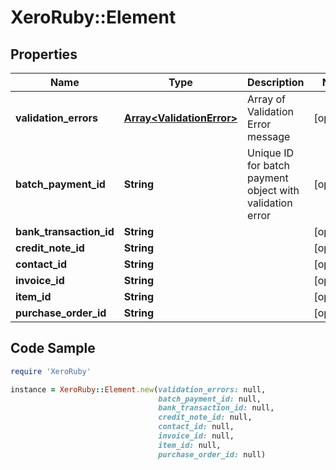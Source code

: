 # XeroRuby::Element

## Properties

Name | Type | Description | Notes
------------ | ------------- | ------------- | -------------
**validation_errors** | [**Array&lt;ValidationError&gt;**](ValidationError.md) | Array of Validation Error message | [optional] 
**batch_payment_id** | **String** | Unique ID for batch payment object with validation error | [optional] 
**bank_transaction_id** | **String** |  | [optional] 
**credit_note_id** | **String** |  | [optional] 
**contact_id** | **String** |  | [optional] 
**invoice_id** | **String** |  | [optional] 
**item_id** | **String** |  | [optional] 
**purchase_order_id** | **String** |  | [optional] 

## Code Sample

```ruby
require 'XeroRuby'

instance = XeroRuby::Element.new(validation_errors: null,
                                 batch_payment_id: null,
                                 bank_transaction_id: null,
                                 credit_note_id: null,
                                 contact_id: null,
                                 invoice_id: null,
                                 item_id: null,
                                 purchase_order_id: null)
```


